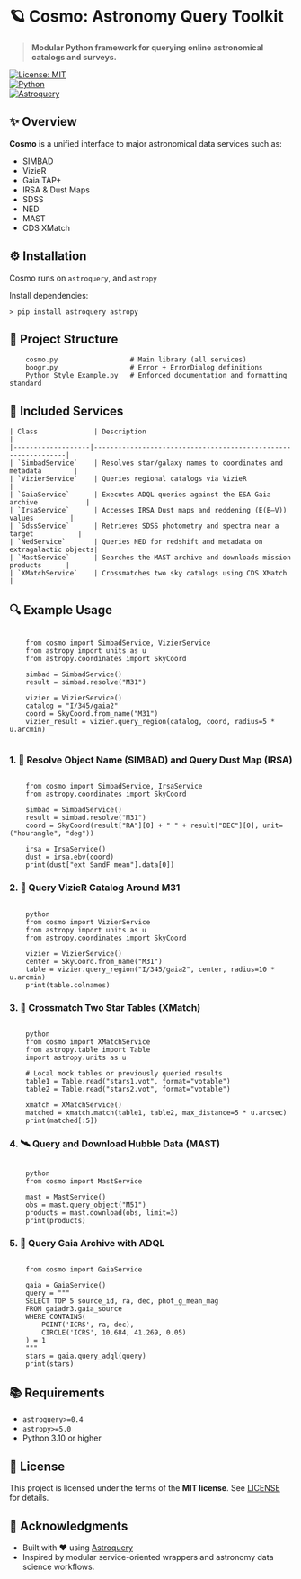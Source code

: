 # 🪐 Cosmo: Astronomy Query Toolkit

> **Modular Python framework for querying online astronomical catalogs and surveys.**

[![License: MIT](https://img.shields.io/badge/License-MIT-blue.svg)](LICENSE)  
[![Python](https://img.shields.io/badge/Python-3.10+-blue.svg)](https://www.python.org/)  
[![Astroquery](https://img.shields.io/badge/Astroquery-✔︎-purple.svg)](https://astroquery.readthedocs.io/)



## ✨ Overview

**Cosmo** is a unified interface to major astronomical data services such as:

- SIMBAD
- VizieR
- Gaia TAP+
- IRSA & Dust Maps
- SDSS
- NED
- MAST
- CDS XMatch




## ⚙️ Installation

Cosmo runs on `astroquery`, and `astropy`

Install dependencies:

```
> pip install astroquery astropy
```



## 🧱 Project Structure

```
    cosmo.py                  # Main library (all services)
    boogr.py                  # Error + ErrorDialog definitions
    Python Style Example.py   # Enforced documentation and formatting standard
```



## 🧩 Included Services

    | Class              | Description                                                   |
    |-------------------|---------------------------------------------------------------|
    | `SimbadService`    | Resolves star/galaxy names to coordinates and metadata        |
    | `VizierService`    | Queries regional catalogs via VizieR                          |
    | `GaiaService`      | Executes ADQL queries against the ESA Gaia archive            |
    | `IrsaService`      | Accesses IRSA Dust maps and reddening (E(B–V)) values         |
    | `SdssService`      | Retrieves SDSS photometry and spectra near a target           |
    | `NedService`       | Queries NED for redshift and metadata on extragalactic objects|
    | `MastService`      | Searches the MAST archive and downloads mission products      |
    | `XMatchService`    | Crossmatches two sky catalogs using CDS XMatch                |





## 🔍 Example Usage

```

    from cosmo import SimbadService, VizierService
    from astropy import units as u
    from astropy.coordinates import SkyCoord
    
    simbad = SimbadService()
    result = simbad.resolve("M31")
    
    vizier = VizierService()
    catalog = "I/345/gaia2"
    coord = SkyCoord.from_name("M31")
    vizier_result = vizier.query_region(catalog, coord, radius=5 * u.arcmin)
    
```

### 1. 🌟 Resolve Object Name (SIMBAD) and Query Dust Map (IRSA)

```

    from cosmo import SimbadService, IrsaService
    from astropy.coordinates import SkyCoord
    
    simbad = SimbadService()
    result = simbad.resolve("M31")
    coord = SkyCoord(result["RA"][0] + " " + result["DEC"][0], unit=("hourangle", "deg"))
    
    irsa = IrsaService()
    dust = irsa.ebv(coord)
    print(dust["ext SandF mean"].data[0])

```



### 2. 📡 Query VizieR Catalog Around M31

```

    python
    from cosmo import VizierService
    from astropy import units as u
    from astropy.coordinates import SkyCoord
    
    vizier = VizierService()
    center = SkyCoord.from_name("M31")
    table = vizier.query_region("I/345/gaia2", center, radius=10 * u.arcmin)
    print(table.colnames)

```



### 3. 💫 Crossmatch Two Star Tables (XMatch)

```

    python
    from cosmo import XMatchService
    from astropy.table import Table
    import astropy.units as u
    
    # Local mock tables or previously queried results
    table1 = Table.read("stars1.vot", format="votable")
    table2 = Table.read("stars2.vot", format="votable")
    
    xmatch = XMatchService()
    matched = xmatch.match(table1, table2, max_distance=5 * u.arcsec)
    print(matched[:5])

```



### 4. 🛰️ Query and Download Hubble Data (MAST)

```

    python
    from cosmo import MastService
    
    mast = MastService()
    obs = mast.query_object("M51")
    products = mast.download(obs, limit=3)
    print(products)

```

### 5. 🔭 Query Gaia Archive with ADQL

```

    from cosmo import GaiaService
    
    gaia = GaiaService()
    query = """
    SELECT TOP 5 source_id, ra, dec, phot_g_mean_mag
    FROM gaiadr3.gaia_source
    WHERE CONTAINS(
        POINT('ICRS', ra, dec),
        CIRCLE('ICRS', 10.684, 41.269, 0.05)
    ) = 1
    """
    stars = gaia.query_adql(query)
    print(stars)

```



## 📚 Requirements

- `astroquery>=0.4`
- `astropy>=5.0`
- Python 3.10 or higher



## 📜 License

This project is licensed under the terms of the **MIT license**. See [LICENSE](https://github.com/is-leeroy-jenkins/Cosmo/blob/master/LICENSE.txt) for details.



## 🙌 Acknowledgments

- Built with ❤️ using [Astroquery](https://astroquery.readthedocs.io/)
- Inspired by modular service-oriented wrappers and astronomy data science workflows.